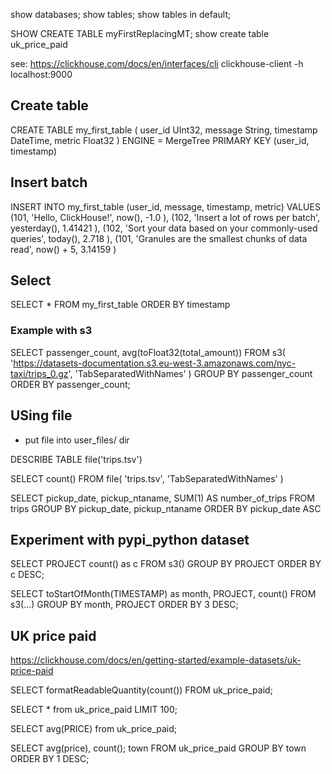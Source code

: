 
show databases;
show tables;
show tables in default;


SHOW CREATE TABLE myFirstReplacingMT;
show create table uk_price_paid

see: https://clickhouse.com/docs/en/interfaces/cli
clickhouse-client -h localhost:9000

## Create table

CREATE TABLE my_first_table
(
user_id UInt32,
message String,
timestamp DateTime,
metric Float32
)
ENGINE = MergeTree
PRIMARY KEY (user_id, timestamp)

    
## Insert batch
INSERT INTO my_first_table (user_id, message, timestamp, metric) VALUES
(101, 'Hello, ClickHouse!',                                 now(),       -1.0    ),
(102, 'Insert a lot of rows per batch',                     yesterday(), 1.41421 ),
(102, 'Sort your data based on your commonly-used queries', today(),     2.718   ),
(101, 'Granules are the smallest chunks of data read',      now() + 5,   3.14159 )

## Select 
SELECT *
FROM my_first_table
ORDER BY timestamp



### Example with s3 
SELECT
passenger_count,
avg(toFloat32(total_amount))
FROM s3(
'https://datasets-documentation.s3.eu-west-3.amazonaws.com/nyc-taxi/trips_0.gz',
'TabSeparatedWithNames'
)
GROUP BY passenger_count
ORDER BY passenger_count;

## USing file
- put file into user_files/ dir

DESCRIBE TABLE file('trips.tsv')

SELECT count()
FROM file(
'trips.tsv',
'TabSeparatedWithNames'
)

SELECT
pickup_date,
pickup_ntaname,
SUM(1) AS number_of_trips
FROM trips
GROUP BY pickup_date, pickup_ntaname
ORDER BY pickup_date ASC

## Experiment with pypi_python dataset
SELECT PROJECT
count() as c
FROM s3()
GROUP BY PROJECT
ORDER BY c DESC;


SELECT
  toStartOfMonth(TIMESTAMP) as month,
  PROJECT,
  count()
FROM s3(...)
GROUP BY month, PROJECT
ORDER BY 3 DESC;

## UK price paid
https://clickhouse.com/docs/en/getting-started/example-datasets/uk-price-paid

SELECT formatReadableQuantity(count())
FROM uk_price_paid;

SELECT * from uk_price_paid
LIMIT 100;

SELECT avg(PRICE) from uk_price_paid;

SELECT 
  avg(price),
  count();
  town
FROM uk_price_paid
GROUP BY town
ORDER BY 1 DESC;

